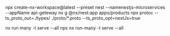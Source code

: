 npx create-nx-workspace@latest --preset nest --namenestjs-microservices --appName api-geteway
nx g @nx/nest:app apps/products
npx protoc --ts_proto_out=./types/ ./proto/\*.proto --ts_proto_opt=nestJs=true

nx run many -t serve --all
npx nx run-many -t serve --all
